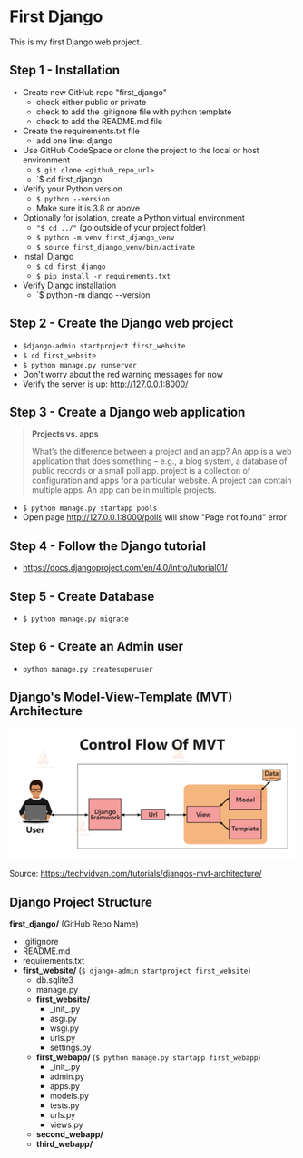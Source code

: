 # First Django 
This is my first Django web project.

## Step 1 - Installation

- Create new GitHub repo "first_django"
  - check either public or private
  - check to add the .gitignore file with python template
  - check to add the README.md file 
- Create the requirements.txt file
  - add one line: django
- Use GitHub CodeSpace or clone the project to the local or host environment
  - `$ git clone <github_repo_url>`
  - `$ cd first_django'
- Verify your Python version
  - `$ python --version`
  - Make sure it is 3.8 or above
- Optionally for isolation, create a Python virtual environment
  - `"$ cd ../"` (go outside of your project folder)
  - `$ python -m venv first_django_venv`
  - `$ source first_django_venv/bin/activate` 
- Install Django
  - `$ cd first_django`
  - `$ pip install -r requirements.txt`
- Verify Django installation
  - `$ python -m django --version

## Step 2 - Create the Django web project

- `$django-admin startproject first_website`
- `$ cd first_website`
- `$ python manage.py runserver`
- Don't worry about the red warning messages for now
- Verify the server is up: http://127.0.0.1:8000/ 
  
## Step 3 - Create a Django web application 

> **Projects vs. apps**
>
> What’s the difference between a project and an app? An app is a web application 
> that does something – e.g., a blog system, a database of public records or a small 
> poll app. project is a collection of configuration and apps for a particular website.
> A project can contain multiple apps. An app can be in multiple projects.

- `$ python manage.py startapp pools`
- Open page http://127.0.0.1:8000/polls will show "Page not found" error  
  
## Step 4 - Follow the Django tutorial

- https://docs.djangoproject.com/en/4.0/intro/tutorial01/

## Step 5 - Create Database

- `$ python manage.py migrate`

## Step 6 - Create an Admin user

- `python manage.py createsuperuser`
## Django's Model-View-Template (MVT) Architecture

![](django_mvt.jpg)

Source: https://techvidvan.com/tutorials/djangos-mvt-architecture/

## Django Project Structure

**first_django/** (GitHub Repo Name)
- .gitignore
- README.md
- requirements.txt
- **first_website/** (`$ django-admin startproject first_website`)
  - db.sqlite3
  - manage.py
  - **first_website/**
    - \_init\_.py
    - asgi.py
    - wsgi.py
    - urls.py
    - settings.py
  - **first_webapp/** (`$ python manage.py startapp first_webapp`)
    - \_init\_.py
    - admin.py
    - apps.py
    - models.py
    - tests.py
    - urls.py
    - views.py
  - **second_webapp/**
  - **third_webapp/**     